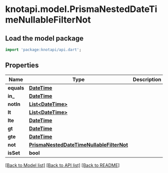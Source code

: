 # knotapi.model.PrismaNestedDateTimeNullableFilterNot

## Load the model package
```dart
import 'package:knotapi/api.dart';
```

## Properties
Name | Type | Description | Notes
------------ | ------------- | ------------- | -------------
**equals** | [**DateTime**](DateTime.md) |  | [optional] 
**in_** | [**DateTime**](DateTime.md) |  | [optional] 
**notIn** | [**List&lt;DateTime&gt;**](DateTime.md) |  | [optional] 
**lt** | [**List&lt;DateTime&gt;**](DateTime.md) |  | [optional] 
**lte** | [**DateTime**](DateTime.md) |  | [optional] 
**gt** | [**DateTime**](DateTime.md) |  | [optional] 
**gte** | [**DateTime**](DateTime.md) |  | [optional] 
**not** | [**PrismaNestedDateTimeNullableFilterNot**](PrismaNestedDateTimeNullableFilterNot.md) |  | [optional] 
**isSet** | **bool** |  | [optional] 

[[Back to Model list]](../README.md#documentation-for-models) [[Back to API list]](../README.md#documentation-for-api-endpoints) [[Back to README]](../README.md)


